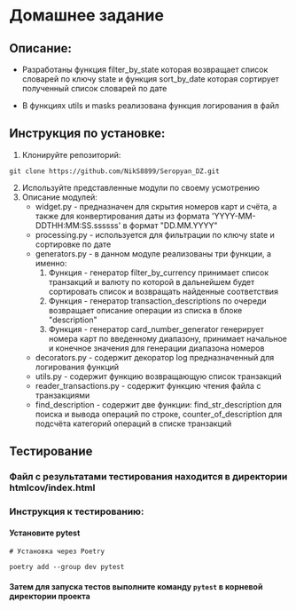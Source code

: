 # Домашнее задание

## Описание:

+ Разработаны функция filter_by_state которая возвращает список словарей по ключу state
и функция sort_by_date которая сортирует полученный список словарей по дате

+ В функциях utils и masks реализована функция логирования в файл

## Инструкция по установке:

1. Клонируйте репозиторий:
```
git clone https://github.com/NikS8899/Seropyan_DZ.git
```
2. Используйте представленные модули по своему усмотрению
3. Описание модулей:
   + widget.py - предназначен для скрытия номеров карт и счёта, а также для конвертирования даты из формата 'YYYY-MM-DDTHH:MM:SS.ssssss' в формат "DD.MM.YYYY"
   + processing.py - используется для фильтрации по ключу state и сортировке по дате
   + generators.py - в данном модуле реализованы три функции, а именно: 
     1. Функция - генератор filter_by_currency принимает список транзакций и валюту по которой в дальнейшем будет сортировать список и возвращать найденные соответствия
     2. Функция - генератор transaction_descriptions по очереди возвращает описание операции из списка в блоке "description"
     3. Функция - генератор card_number_generator генерирует номера карт по введенному диапазону, принимает начальное и конечное значения для генерации диапазона номеров
   + decorators.py - содержит декоратор log предназначенный для логирования функций
   + utils.py - содержит функцию возвращающую список транзакций
   + reader_transactions.py - содержит функцию чтения файла с транзакциями
   + find_description - содержит две функции: find_str_description для поиска и вывода операций по строке, counter_of_description для подсчёта категорий операций в списке транзакций 
## Тестирование

### Файл с результатами тестирования находится в директории htmlcov/index.html
### Инструкция к тестированию:
#### Установите pytest
```
# Установка через Poetry

poetry add --group dev pytest
```
#### Затем для запуска тестов выполните команду `pytest` в корневой директории проекта